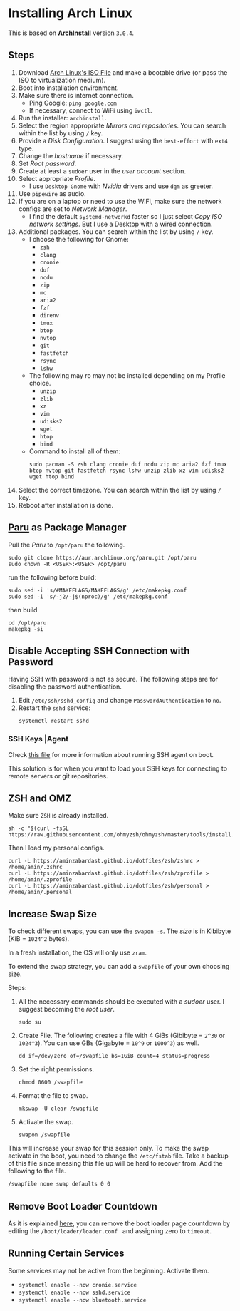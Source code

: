 # Installing Arch Linux

This is based on [**ArchInstall**](https://wiki.archlinux.org/title/Archinstall) version `3.0.4`.

## Steps

1. Download [Arch Linux's ISO File](https://archlinux.org/download/) and make a bootable drive (or pass the ISO to virtualization medium).
1. Boot into installation environment.
1. Make sure there is internet connection.
    - Ping Google: `ping google.com`
    - If necessary, connect to WiFi using `iwctl`.
1. Run the installer: `archinstall`.
1. Select the region appropriate *Mirrors and repositories*. You can search within the list by using `/` key.
1. Provide a *Disk Configuration*. I suggest using the `best-effort` with `ext4` type.
1. Change the *hostname* if necessary.
1. Set *Root password*.
1. Create at least a `sudoer` user in the *user account* section.
1. Select appropriate *Profile*.
    - I use `Desktop Gnome` with *Nvidia* drivers and use `dgm` as greeter.
1. Use `pipewire` as audio.
1. If you are on a laptop or need to use the WiFi, make sure the network configs are set to *Network Manager*.
    - I find the default `systemd-networkd` faster so I just select *Copy ISO network settings*. But I use a Desktop with a wired connection.
1. Additional packages. You can search within the list by using `/` key.
    - I choose the following for Gnome:
        - `zsh`
        - `clang`
        - `cronie`
        - `duf`
        - `ncdu`
        - `zip`
        - `mc`
        - `aria2`
        - `fzf`
        - `direnv`
        - `tmux`
        - `btop`
        - `nvtop`
        - `git`
        - `fastfetch`
        - `rsync`
        - `lshw`
    - The following may ro may not be installed depending on my Profile choice.
        - `unzip`
        - `zlib`
        - `xz`
        - `vim`
        - `udisks2`
        - `wget`
        - `htop`
        - `bind`
    - Command to install all of them:
        ```shell
        sudo pacman -S zsh clang cronie duf ncdu zip mc aria2 fzf tmux btop nvtop git fastfetch rsync lshw unzip zlib xz vim udisks2 wget htop bind
        ```
1. Select the correct timezone. You can search within the list by using `/` key.
1. Reboot after installation is done.

## [Paru](https://github.com/Morganamilo/paru) as Package Manager

Pull the *Paru* to `/opt/paru` the following.

```shell
sudo git clone https://aur.archlinux.org/paru.git /opt/paru
sudo chown -R <USER>:<USER> /opt/paru
```

run the following before build:

```shell
sudo sed -i 's/#MAKEFLAGS/MAKEFLAGS/g' /etc/makepkg.conf
sudo sed -i 's/-j2/-j$(nproc)/g' /etc/makepkg.conf
```

then build

```shell
cd /opt/paru
makepkg -si
```

## Disable Accepting SSH Connection with Password

Having SSH with password is not as secure. The following steps are for disabling the password authentication.

1. Edit `/etc/ssh/sshd_config` and change `PasswordAuthentication` to `no`.
2. Restart the `sshd` service:
    ```shell
    systemctl restart sshd
    ```

### SSH Keys |Agent

Check [this file](ssh-agent/README.md) for more information about running SSH agent on boot.

This solution is for when you want to load your SSH keys for connecting to remote servers or git repositories.

## ZSH and OMZ

Make sure `ZSH` is already installed.

```shell
sh -c "$(curl -fsSL https://raw.githubusercontent.com/ohmyzsh/ohmyzsh/master/tools/install.sh)"
```

Then I load my personal configs.

```shell
curl -L https://aminzabardast.github.io/dotfiles/zsh/zshrc > /home/amin/.zshrc
curl -L https://aminzabardast.github.io/dotfiles/zsh/zprofile > /home/amin/.zprofile
curl -L https://aminzabardast.github.io/dotfiles/zsh/personal > /home/amin/.personal
```

## Increase Swap Size

To check different swaps, you can use the `swapon -s`. The _size_ is in Kibibyte (KiB = `1024^2` bytes).

In a fresh installation, the OS will only use `zram`.

To extend the swap strategy, you can add a `swapfile` of your own choosing size.

Steps:
1. All the necessary commands should be executed with a _sudoer_ user. I suggest becoming the _root user_.
    ```shell
    sudo su
    ```
2. Create File. The following creates a file with 4 GiBs (Gibibyte = `2^30` or `1024^3`). You can use GBs (Gigabyte = `10^9` or `1000^3`) as well.
    ```shell
    dd if=/dev/zero of=/swapfile bs=1GiB count=4 status=progress
    ```
3. Set the right permissions.
    ```shell
    chmod 0600 /swapfile
    ```
4. Format the file to swap.
    ```shell
    mkswap -U clear /swapfile
    ```
5. Activate the swap.
    ```shell
    swapon /swapfile
    ```

This will increase your swap for this session only. To make the swap activate in the boot, you need to change the `/etc/fstab` file. Take a backup of this file since messing this file up will be hard to recover from. Add the following to the file.
```txt 
/swapfile none swap defaults 0 0
```

## Remove Boot Loader Countdown

As it is explained [here](https://wiki.archlinux.org/title/systemd-boot#Loader_configuration), you can remove the boot loader page countdown by editing the `/boot/loader/loader.conf ` and assigning zero to `timeout`.

## Running Certain Services

Some services may not be active from the beginning. Activate them.

- `systemctl enable --now cronie.service`
- `systemctl enable --now sshd.service`
- `systemctl enable --now bluetooth.service`
